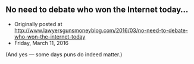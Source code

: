## No need to debate who won the Internet today…

 * Originally posted at http://www.lawyersgunsmoneyblog.com/2016/03/no-need-to-debate-who-won-the-internet-today
 * Friday, March 11, 2016

(And yes — some days puns do indeed matter.)